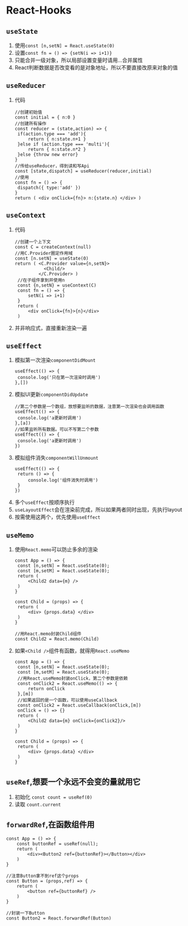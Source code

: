 # React-Hooks

## `useState`
1. 使用`const [n,setN] = React.useState(0)`
2. 设置`const fn = () => {setN(i => i+1)}`
3. 只能合并一级对象，所以局部设置变量时请用...合并属性
4. React判断数据是否改变看的是对象地址，所以不要直接改原来对象的值

## `useReducer`
1. 代码
   ``````
   //创建初始值
   const initial = { n:0 }
   //创建所有操作
   const reducer = (state,action) => {
    if(action.type === 'add'){
        return { n:state.n+1 }
    }else if (action.type === 'multi'){
        return { n:state.n*2 }
    }else {throw new error}
   }
   //传给useReducer，得到读和写Api
   const [state,dispatch] = useReducer(reducer,initial)
   //使用
   const fn = () => {
    dispatch({ type:'add' })
   }
   return ( <div onClick={fn}> n:{state.n} </div> ) 
   ``````

## `useContext`
1. 代码
   ``````
   //创建一个上下文
   const C = createContext(null)
   //用C.Provider圈定作用域
   const [n.setN] = useState(0)
   return ( <C.Provider value={n,setN}>
              <Child/>
            </C.Provider> )
    //在子组件拿到并使用n
    const {n,setN} = useContext(C)
    const fn = () => {
        setN(i => i+1)
    }
    return (
        <div onClick={fn}>{n}</div>
    )
   ``````
2. 并非响应式，直接重新渲染一遍

## `useEffect`
1. 模拟第一次渲染`componentDidMount`
   ``````
   useEffect(() => {
    console.log('只在第一次渲染时调用')
   },[])
   ``````
2. 模拟UI更新`componentDidUpdate`
   ``````
   //第二个参数是一个数组，放想要监听的数据，注意第一次渲染也会调用函数
   useEffect(() => {
    console.log('a更新时调用')
   },[a])
   //如果监听所有数据。可以不写第二个参数
   useEffect(() => {
    console.log('a更新时调用')
   })
   ``````
3. 模拟组件消失`componentWillUnmount`
   ``````
   useEffect(() => {
    return () => {
        console.log('组件消失时调用')
    }
   })
   ``````
4. 多个`useEffect`按顺序执行
5. `useLayoutEffect`会在渲染前完成，所以如果两者同时出现，先执行layout
6. 按需使用这两个，优先使用`useEffect`

## `useMemo`
1. 使用`React.memo`可以防止多余的渲染
   ``````
   const App = () => {
    const [n,setN] = React.useState(0);
    const [m,setM] = React.useState(0);
    return (
        <Child2 data={m} />
    )
   }

   const Child = (props) => {
    return (
        <div> {props.data} </div>
    )
   }

   //用React.memo封装Child组件
   const Child2 = React.memo(Child)
   ``````
2. 如果`<Child />`组件有函数，就得用`React.useMemo`
   ``````
   const App = () => {
    const [n,setN] = React.useState(0);
    const [m,setM] = React.useState(0);
    //用React.useMemo封装onClick，第二个参数是依赖
    const onClick2 = React.useMemo(() => {
        return onClick
    },[m])
    //如果返回的是一个函数，可以使用useCallback
    const onClick2 = React.useCallback(onClick,[m])
    onClick = () => {}
    return (
        <Child2 data={m} onClick={onClick2}/>
    )
   }

   const Child = (props) => {
    return (
        <div> {props.data} </div>
    )
   }
   ``````

## `useRef`,想要一个永远不会变的量就用它
1. 初始化   `const count = useRef(0)`
2. 读取    `count.current`

## `forwardRef`,在函数组件用
``````
const App = () => {
    const buttonRef = useRef(null);
    return (
        <div><Button2 ref={buttonRef}></Button></div>
    )
}

//注意Button拿不到ref这个props
const Button = (props,ref) => {
    return (
        <button ref={buttonRef} />
    )
}

//封装一下Button
const Button2 = React.forwardRef(Button)
``````